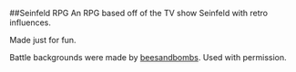 ##Seinfeld RPG
An RPG based off of the TV show Seinfeld with retro influences.

Made just for fun.

Battle backgrounds were made by [beesandbombs](https://beesandbombs.tumblr.com/). Used with permission.
